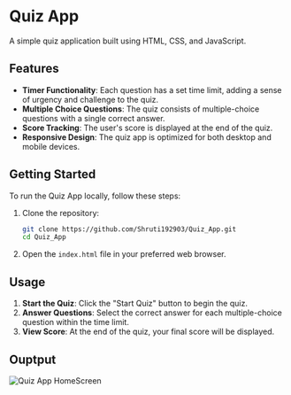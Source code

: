  # Quiz App

A simple quiz application built using HTML, CSS, and JavaScript.

## Features

- **Timer Functionality**: Each question has a set time limit, adding a sense of urgency and challenge to the quiz.
- **Multiple Choice Questions**: The quiz consists of multiple-choice questions with a single correct answer.
- **Score Tracking**: The user's score is displayed at the end of the quiz.
- **Responsive Design**: The quiz app is optimized for both desktop and mobile devices.

## Getting Started

To run the Quiz App locally, follow these steps:

1. Clone the repository:

   ```bash
   git clone https://github.com/Shruti192903/Quiz_App.git
   cd Quiz_App

2. Open the `index.html` file in your preferred web browser.

## Usage

1. **Start the Quiz**: Click the "Start Quiz" button to begin the quiz.
2. **Answer Questions**: Select the correct answer for each multiple-choice question within the time limit.
3. **View Score**: At the end of the quiz, your final score will be displayed.

## Ouptput

![Quiz App HomeScreen](homepage.png)


